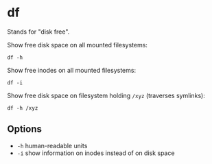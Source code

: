 # df

Stands for "disk free".

Show free disk space on all mounted filesystems:

```
df -h
```

Show free inodes on all mounted filesystems:

```
df -i
```

Show free disk space on filesystem holding `/xyz` (traverses symlinks):

```
df -h /xyz
```

## Options

* `-h` human-readable units
* `-i` show information on inodes instead of on disk space

